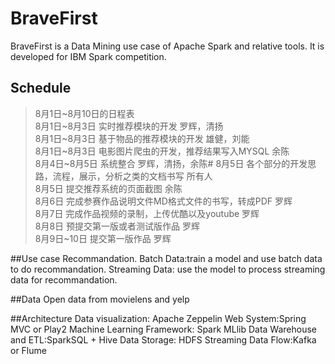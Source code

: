 # BraveFirst
BraveFirst is a Data Mining use case of  Apache Spark and relative tools. 
It is developed for IBM Spark competition.


## Schedule
>8月1日~8月10日的日程表  
8月1日~8月3日 实时推荐模块的开发 罗辉，清扬  
8月1日~8月3日 基于物品的推荐模块的开发 雄健，刘能  
8月1日~8月3日 电影图片爬虫的开发，推荐结果写入MYSQL 余陈  
8月4日~8月5日 系统整合 罗辉，清扬，余陈#
8月5日 各个部分的开发思路，流程，展示，分析之类的文档书写 所有人  
8月5日 提交推荐系统的页面截图 余陈  
8月6日 完成参赛作品说明文件MD格式文件的书写，转成PDF 罗辉  
8月7日 完成作品视频的录制，上传优酷以及youtube 罗辉  
8月8日 预提交第一版或者测试版作品 罗辉  
8月9日~10日 提交第一版作品 罗辉  


##Use case 
Recommandation.
Batch Data:train a model and use batch data to do recommandation.
Streaming Data: use the model to process streaming data for recommandation.

##Data
Open data from movielens and yelp

##Architecture
Data visualization: Apache Zeppelin
Web System:Spring MVC or Play2
Machine Learning Framework: Spark MLlib
Data Warehouse and ETL:SparkSQL + Hive
Data Storage: HDFS
Streaming Data Flow:Kafka or Flume


